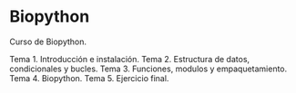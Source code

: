 # Biopython
Curso de Biopython.  
  
  Tema 1. Introducción e instalación.
  Tema 2. Estructura de datos, condicionales y bucles.
  Tema 3. Funciones, modulos y empaquetamiento.
  Tema 4. Biopython.
  Tema 5. Ejercicio final.
